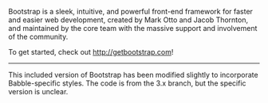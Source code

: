 Bootstrap is a sleek, intuitive, and powerful front-end framework for faster and easier web development, created by Mark Otto and Jacob Thornton, and maintained by the core team with the massive support and involvement of the community.

To get started, check out http://getbootstrap.com!

----

This included version of Bootstrap has been modified slightly to incorporate Babble-specific styles.  The code is from the 3.x branch, but the specific version is unclear.
